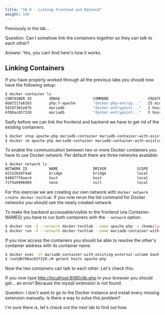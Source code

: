 ```yaml
---
title: "10.0 - Linking Frontend and Backend"
weight: 100
---
```


Previously in the lab...

Question: Can I somehow link the containers together so they can talk to each other?

Answer: Yes, you can! And here's how it works.

## Linking Containers

If you have properly worked through all the previous labs you should now have the following setup:

```bash
$ docker container ls
CONTAINER ID        IMAGE               COMMAND                  CREATED             STATUS              PORTS                NAMES
6b0721fa6103        php:7-apache        "docker-php-entryp..."   25 minutes ago      Up 25 minutes       0.0.0.0:8080->80/tcp   apache-php
50197361e87b        mariadb             "docker-entrypoint..."   2 hours ago         Up 2 hours          3306/tcp             mariadb-container-with-existing-external-volume
6f08ac657320        mariadb             "docker-entrypoint..."   5 hours ago         Up 3 hours          3306/tcp             mariadb-container
```

Sadly before we can link the frontend and backend we have to get rid of the existing containers.

```bash
$ docker stop apache-php mariadb-container mariadb-container-with-existing-external-volume
$ docker rm apache-php mariadb-container mariadb-container-with-existing-external-volume
```

To enable the communication between two or more Docker containers you have to use Docker network. Per default there are three networks available:

```bash
$ docker network ls
NETWORK ID          NAME                DRIVER              SCOPE
9233283df4a6        bridge              bridge              local
640877f8aec4        host                host                local
72f9a9996909        none                null                local
```

For this exercise we are creating our own network with `docker network create docker-techlab`.
If you now rerun the list command for Docker networks you should see the newly created network.

To make the backend accessable/visible to the frontend (via Container-NAMES) you have to run both containers with the `--network` option:

```bash
$ docker run -d --network docker-techlab --name apache-php -v /home/[path]/php-app:/var/www/html -p8080:80 php:7-apache
$ docker run -d --network docker-techlab --name mariadb-container-with-existing-external-volume -v volume-mariadb:/var/lib/mysql -e MYSQL_ROOT_PASSWORD=my-secret-pw mariadb
```

If you now access the containers you should be able to resolve the other's container address with its container name.

``` bash
$ docker exec -it mariadb-container-with-existing-external-volume bash
$ root@6f08ac657320:/# getent hosts apache-php
```

Now the two containers can talk to each other. Let's check this:

If you now type <http://localhost:8080/db.php> in your browser you should get... an error!
Because the mysqli extension is not found.

Question: I don't want to go to the Docker instance and install every missing extension manually. Is there a way to solve this problem?

I'm sure there is, let's check out the next lab to find out how.
